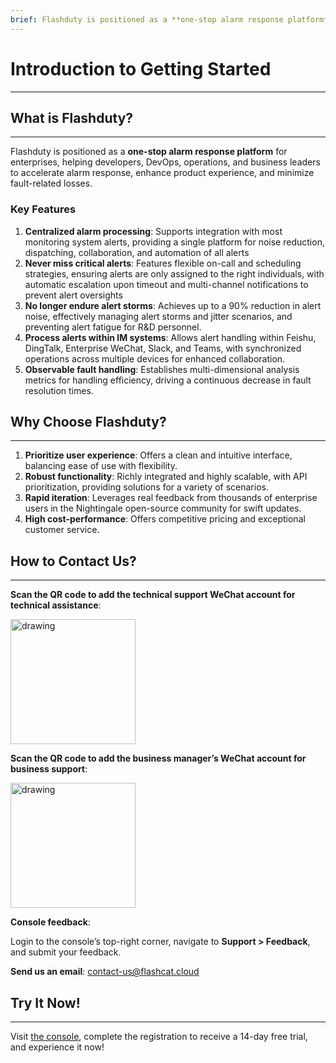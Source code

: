 ```yaml
---
brief: Flashduty is positioned as a **one-stop alarm response platform** for enterprises, helping developers, DevOps, operations, and business leaders to accelerate alarm response, enhance product experience, and minimize fault-related losses.
---
```


# Introduction to Getting Started

---

## What is Flashduty?
---

Flashduty is positioned as a **one-stop alarm response platform** for enterprises, helping developers, DevOps, operations, and business leaders to accelerate alarm response, enhance product experience, and minimize fault-related losses.

### Key Features
1. **Centralized alarm processing**: Supports integration with most monitoring system alerts, providing a single platform for noise reduction, dispatching, collaboration, and automation of all alerts
2. **Never miss critical alerts**: Features flexible on-call and scheduling strategies, ensuring alerts are only assigned to the right individuals, with automatic escalation upon timeout and multi-channel notifications to prevent alert oversights
3. **No longer endure alert storms**: Achieves up to a 90% reduction in alert noise, effectively managing alert storms and jitter scenarios, and preventing alert fatigue for R&D personnel.
4. **Process alerts within IM systems**: Allows alert handling within Feishu, DingTalk, Enterprise WeChat, Slack, and Teams, with synchronized operations across multiple devices for enhanced collaboration.
5. **Observable fault handling**: Establishes multi-dimensional analysis metrics for handling efficiency, driving a continuous decrease in fault resolution times.

## Why Choose Flashduty?
---
1. **Prioritize user experience**: Offers a clean and intuitive interface, balancing ease of use with flexibility.
2. **Robust functionality**: Richly integrated and highly scalable, with API prioritization, providing solutions for a variety of scenarios.
3. **Rapid iteration**: Leverages real feedback from thousands of enterprise users in the Nightingale open-source community for swift updates.
4. **High cost-performance**: Offers competitive pricing and exceptional customer service.

## How to Contact Us?
---
**Scan the QR code to add the technical support WeChat account for technical assistance**:

<img src="https://fcdoc.github.io/img/kZTm5bHIA9-B1cSv2EEh_TAgRE86cwewNUiyjgJ4ceo.avif" alt="drawing" width="200">

**Scan the QR code to add the business manager’s WeChat account for business support**:

<img src="https://fcdoc.github.io/img/lUuHJZGgA3k24I-EH9IDwEk2N6wZfuHnbS2lGmxpRGo.avif" alt="drawing" width="200">

**Console feedback**:

Login to the console’s top-right corner, navigate to **Support > Feedback**, and submit your feedback.

**Send us an email**:
[contact-us@flashcat.cloud](mailto:contact-us@flashcat.cloud)

## Try It Now!
---

Visit [the console](https://console.flashcat.cloud/login?from=docs-intro), complete the registration to receive a 14-day free trial, and experience it now!